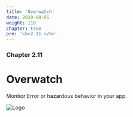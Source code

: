 ```yaml
---
title: 'Overwatch'
date: 2020-08-05
weight: 110
chapter: true
pre: '<b>2.11 </b>'
---
```


### Chapter 2.11

# Overwatch

Montior Error or hazardous behavior in your app.

![Logo](/img/goblin-blupi-spy.png?width=600px)
